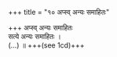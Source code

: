 +++
title = "१० अप्स्व् अन्यः समाहितः"

+++
अप्स्व् अन्यः समाहितः  
सत्ये अन्यः समाहितः ।  
(…) ॥ +++(see 1cd)+++